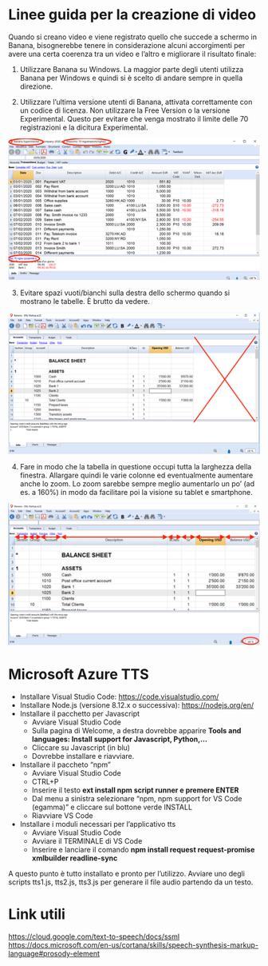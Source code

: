 # Linee guida per la creazione di video

Quando si creano video e viene registrato quello che succede a schermo in Banana, bisognerebbe tenere in considerazione alcuni accorgimenti per avere una certa coerenza tra un video e l’altro e migliorare il risultato finale:

1. Utilizzare Banana su Windows. La maggior parte degli utenti utilizza Banana per Windows e quindi si è scelto di andare sempre in quella direzione.

2. Utilizzare l’ultima versione utenti di Banana, attivata correttamente con un codice di licenza. Non utilizzare la Free Version o la versione Experimental. Questo per evitare che venga mostrato il limite delle 70 registrazioni e la dicitura Experimental.

![A test image](/images/img002.png)

3. Evitare spazi vuoti/bianchi sulla destra dello schermo quando si mostrano le tabelle. È brutto da vedere. 

![A test image](/images/img003.png)

4. Fare in modo che la tabella in questione occupi tutta la larghezza della finestra. Allargare quindi le varie colonne ed eventualmente aumentare anche lo zoom. Lo zoom sarebbe sempre meglio aumentarlo un po’ (ad es. a 160%) in modo da facilitare poi la visione su tablet e smartphone.

![A test image](/images/img004.png)









# Microsoft Azure TTS

* Installare Visual Studio Code: https://code.visualstudio.com/
* Installare Node.js (versione 8.12.x o successiva): https://nodejs.org/en/
* Installare il pacchetto per Javascript
  * Avviare Visual Studio Code
  * Sulla pagina di Welcome, a destra dovrebbe apparire **Tools and languages: Install support for Javascript, Python,…**
  * Cliccare su Javascript (in blu)
  * Dovrebbe installare e riavviare.
* Installare il paccheto “npm”
  * Avviare Visual Studio Code
  * CTRL+P
  * Inserire il testo **ext install npm script runner e premere ENTER**
  * Dal menu a sinistra selezionare “npm, npm support for VS Code (egamma)” e cliccare sul bottone verde INSTALL
  * Riavviare VS Code
* Installare i moduli necessari per l’applicativo tts
  * Avviare Visual Studio Code
  * Avviare il TERMINALE di VS Code
  * Inserire e lanciare il comando **npm install request request-promise xmlbuilder readline-sync**

A questo punto è tutto installato e pronto per l’utilizzo. Avviare uno degli scripts tts1.js, tts2.js, tts3.js per generare il file audio partendo da un testo.



# Link utili
https://cloud.google.com/text-to-speech/docs/ssml
https://docs.microsoft.com/en-us/cortana/skills/speech-synthesis-markup-language#prosody-element
